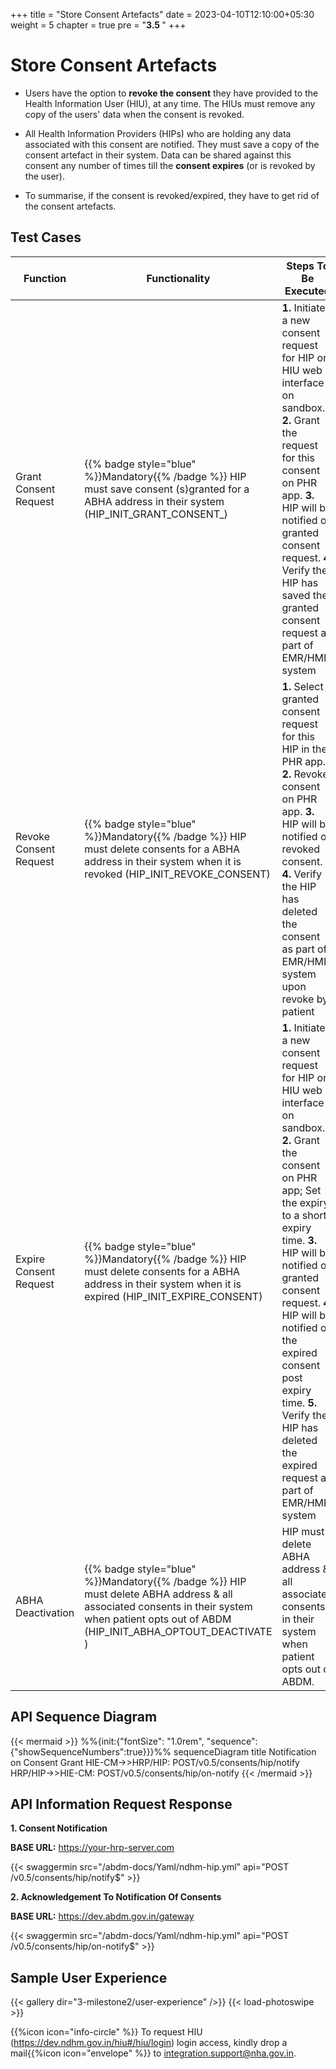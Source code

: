 +++
title = "Store Consent Artefacts"
date = 2023-04-10T12:10:00+05:30
weight = 5
chapter = true
pre = "<b>3.5 </b>"
+++

# Store Consent Artefacts

- Users have the option to **revoke the consent** they have provided to the Health Information User (HIU), at any time. The HIUs must remove any copy of the users' data when the consent is revoked.

- All Health Information Providers (HIPs) who are holding any data associated with this consent are notified. They must save a copy of the consent artefact in their system. Data can be shared against this consent any number of times till the **consent expires** (or is revoked by the user).

- To summarise, if the consent is revoked/expired, they have to get rid of the consent artefacts.

## Test Cases

Function|Functionality|Steps To Be Executed 
|--|--|---------|
Grant Consent Request|{{% badge style="blue" %}}Mandatory{{% /badge %}} HIP must save consent (s)granted for a ABHA address in their system (HIP_INIT_GRANT_CONSENT_) | **1.** Initiate a new consent request for HIP on HIU web interface on sandbox. **2.** Grant the request for this consent on PHR app. **3.** HIP will be notified of granted consent request. **4.** Verify the HIP has saved the granted consent request as part of EMR/HMIS system
Revoke Consent Request | {{% badge style="blue" %}}Mandatory{{% /badge %}} HIP must delete consents for  a ABHA address in their system when it is revoked (HIP_INIT_REVOKE_CONSENT) | **1.** Select a granted consent request for this HIP in the PHR app. **2.** Revoke consent on PHR app. **3.** HIP will be notified of revoked consent. **4.** Verify the HIP has deleted the consent as part of EMR/HMIS system upon revoke by patient
Expire Consent Request | {{% badge style="blue" %}}Mandatory{{% /badge %}} HIP must delete consents for  a ABHA address in their system when it is expired (HIP_INIT_EXPIRE_CONSENT) | **1.** Initiate a new consent request for HIP on HIU web interface on sandbox. **2.** Grant the consent on PHR app; Set the expiry to a short expiry time. **3.** HIP will be notified of granted consent request. **4.** HIP will be notified of the expired consent post expiry time. **5.** Verify the HIP has deleted the expired request as part of EMR/HMIS system
ABHA Deactivation | {{% badge style="blue" %}}Mandatory{{% /badge %}} HIP must delete ABHA address  & all associated consents in their system when patient opts out of ABDM (HIP_INIT_ABHA_OPTOUT_DEACTIVATE ) | HIP must delete ABHA address  & all associated consents in their system when patient opts out of ABDM.

## API Sequence Diagram

{{< mermaid >}}
%%{init:{"fontSize": "1.0rem", "sequence":{"showSequenceNumbers":true}}}%%
sequenceDiagram
title Notification on Consent Grant
HIE-CM->>HRP/HIP: POST/v0.5/consents/hip/notify
HRP/HIP->>HIE-CM: POST/v0.5/consents/hip/on-notify
{{< /mermaid >}}


## API Information Request Response 

**1. Consent Notification**

**BASE URL:** https://your-hrp-server.com

{{< swaggermin src="/abdm-docs/Yaml/ndhm-hip.yml" api="POST /v0.5/consents/hip/notify$" >}}

**2. Acknowledgement To Notification Of Consents**

**BASE URL:** https://dev.abdm.gov.in/gateway

{{< swaggermin src="/abdm-docs/Yaml/ndhm-hip.yml" api="POST /v0.5/consents/hip/on-notify$" >}}

## Sample User Experience 

{{< gallery dir="3-milestone2/user-experience" />}} {{< load-photoswipe >}}

{{%icon icon="info-circle" %}} To request HIU (https://dev.ndhm.gov.in/hiu#/hiu/login) login access, kindly drop a mail{{%icon icon="envelope" %}} to integration.support@nha.gov.in.

